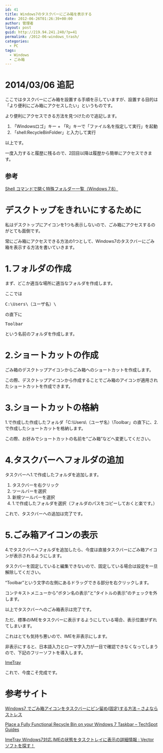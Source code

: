 ```yaml
---
id: 41
title: Windows7のタスクバーにごみ箱を表示する
date: 2012-06-26T01:26:39+00:00
author: 管理者
layout: post
guid: http://219.94.241.240/?p=41
permalink: /2012-06-windows_trash/
categories:
  - PC
tags:
  - Windows
  - ごみ箱
---
```

# 2014/03/06 追記

ここではタスクバーにごみ箱を設置する手順を示していますが、設置する目的は「より便利にごみ箱にアクセスしたい」というものです。
  
より便利にアクセスできる方法を見つけたので追記します。 

  1. 「Windowsロゴ」キー + 「R」キーで「ファイル名を指定して実行」を起動
  2. 「shell:RecycleBinFolder」と入力して実行

以上です。
  
一度入力すると履歴に残るので、2回目以降は履歴から簡単にアクセスできます。

## 参考

[Shell コマンドで開く特殊フォルダー一覧（Windows 7,8）](http://pasofaq.jp/windows/mycomputer/shellfolder7.htm)

# デスクトップをきれいにするために

私はデスクトップにアイコンを1つも表示しないので、ごみ箱にアクセスするのがとても面倒です。
  
常にごみ箱にアクセスできる方法の1つとして、Windows7のタスクバーにごみ箱を表示する方法を書いていきます。

# 1.フォルダの作成

まず、どこか適当な場所に適当なフォルダを作成します。
  
ここでは

<pre class="brush: plain; title: ; notranslate" title="">C:\Users\（ユーザ名）\
</pre>

の直下に

<pre class="brush: plain; title: ; notranslate" title="">Toolbar
</pre>

という名前のフォルダを作成します。

# 2.ショートカットの作成

ごみ箱のデスクトップアイコンからごみ箱へのショートカットを作成します。
  
この際、デスクトップアイコンから作成することでごみ箱のアイコンが適用されたショートカットを作成できます。

# 3.ショートカットの格納

1.で作成した作成したフォルダ「C:\Users\（ユーザ名）\Toolbar」の直下に、2.で作成したショートカットを格納します。
  
この際、お好みでショートカットの名前を“ごみ箱”などへ変更してください。

# 4.タスクバーへフォルダの追加

タスクバーへ1.で作成したフォルダを追加します。

  1. タスクバーを右クリック
  2. ツールバーを選択
  3. 新規ツールバーを選択
  4. 1.で作成したフォルダを選択（フォルダのパスをコピーしておくと楽です。）

これで、タスクバーへの追加は完了です。

# 5.ごみ箱アイコンの表示

4.でタスクバーへフォルダを追加したら、今度は直接タスクバーにごみ箱アイコンが表示されるようにします。
  
タスクバーを固定していると編集できないので、固定している場合は設定を一旦解除してください。
  
“Toolbar”という文字の左側にあるドラッグできる部分を右クリックします。
  
コンテキストメニューから“ボタン名の表示”と“タイトルの表示”のチェックを外します。 

以上でタスクバーへのごみ箱表示は完了です。 

ただ、標準のIMEをタスクバーに表示するようにしている場合、表示位置がずれてしまいます。
  
これはとても気持ち悪いので、IMEを非表示にします。
  
非表示にすると、日本語入力とローマ字入力が一目で確認できなくなってしまうので、下記のフリーソフトを導入します。
  
[ImeTray](http://www.vector.co.jp/soft/win95/writing/se456773.html) 

これで、今度こそ完成です。 

# 参考サイト

[Windows7 でごみ箱アイコンをタスクバーにピン留め(固定)する方法 &#8211; さよならストレス](http://d.hatena.ne.jp/wwwcfe/20091106/pin_recycle_bin_to_taskbar)
  
[Place a Fully Functional Recycle Bin on your Windows 7 Taskbar &#8211; TechSpot Guides](http://www.techspot.com/guides/196-recycle-bin-on-windows-7-taskbar/)
  
[ImeTray Windows7対応,IMEの状態をタスクトレイに表示の詳細情報 : Vector ソフトを探す！](http://www.vector.co.jp/soft/win95/writing/se456773.html)
